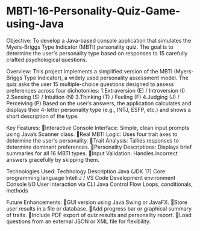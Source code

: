 # MBTI-16-Personality-Quiz-Game-using-Java

Objective: To develop a Java-based console application that simulates the Myers-Briggs Type Indicator (MBTI) personality quiz. The goal is to determine the user's personality type based on responses to 15 carefully crafted psychological questions.

Overview: This project implements a simplified version of the MBTI (Myers-Briggs Type Indicator), a widely used personality assessment model. The quiz asks the user 15 multiple-choice questions designed to assess preferences across four dichotomies:
1.Extraversion (E) / Introversion (I)
2.Sensing (S) / Intuition (N)
3.Thinking (T) / Feeling (F)
4.Judging (J) / Perceiving (P)
Based on the user’s answers, the application calculates and displays their 4-letter personality type (e.g., INTJ, ESFP, etc.) and shows a short description of the type.

Key Features:
Interactive Console Interface: Simple, clean input prompts using Java’s Scanner class.
Real MBTI Logic: Uses four trait axes to determine the user's personality.
Trait Analysis: Tallies responses to determine dominant preferences.
Personality Descriptions: Displays brief summaries for all 16 MBTI types.
Input Validation: Handles incorrect answers gracefully by skipping them.

Technologies Used:
Technology	Description
Java (JDK 17)	Core programming language
IntelliJ / VS Code	Development environment
Console I/O	User interaction via CLI
Java Control Flow	Loops, conditionals, methods

Future Enhancements:
GUI version using Java Swing or JavaFX.
Store user results in a file or database.
Add progress bar or graphical summary of traits.
Include PDF export of quiz results and personality report.
Load questions from an external JSON or XML file for flexibility.
